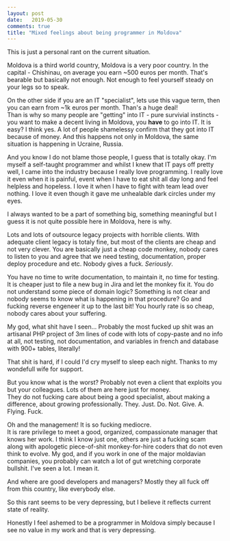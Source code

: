 ```yaml
---
layout: post
date:   2019-05-30
comments: true
title: "Mixed feelings about being programmer in Moldova"
---
```


This is just a personal rant on the current situation.  

Moldova is a third world country, Moldova is a very poor country. In the capital - Chishinau, on average you earn ~500 euros per month. That's bearable but basically not enough. Not enough to feel yourself steady on your legs so to speak.  

On the other side if you are an IT "specialist", lets use this vague term, then you can earn from ~1k euros per month. Than's a huge deal!  
Than is why so many people are "getting" into IT - pure survivial instincts - you want to make a decent living in Moldova, you **have** to go into IT. It is easy? I think yes. A lot of people shamelessy confirm that they got into IT because of money. And this happens not only in Moldova, the same situation is happening in Ucraine, Russia.

And you know I do not blame those people, I guess that is totally okay. I'm myself a self-taught programmer and whilst I knew that IT pays off pretty well, I came into the industry because I really love programming. I really love it even when it is painful, event when I have to eat shit all day long and feel helpless and hopeless. I love it when I have to fight with team lead over nothing. I love it even though it gave me unhealable dark circles under my eyes.  

I always wanted to be a part of something big, something meaningful but I guess it is not quite possible here in Moldova, here is why.  

Lots and lots of outsource legacy projects with horrible clients. With adequate client legacy is totaly fine, but most of the clients are cheap and not very clever. You are basically just a cheap code monkey, nobody cares to listen to you and agree that we need testing, documentation, proper deploy procedure and etc. Nobody gives a fuck. *Seriously*.  

You have no time to write documentation, to maintain it, no time for testing. It is cheaper just to file a new bug in Jira and let the monkey fix it. You do not understand some piece of domain logic? Something is not clear and nobody seems to know what is happening in that procedure? Go and fucking reverse engeneer it up to the last bit! You hourly rate is so cheap, nobody cares about your suffering.  

My god, what shit have I seen... Probably the most fucked up shit was an artisanal PHP project of 3m lines of code with lots of copy-paste and no info at all, not testing, not documentation, and variables in french and database with 900+ tables, literally!   

That shit is hard, if I could I'd cry myself to sleep each night. Thanks to my wondefull wife for support.  

But you know what is the worst? Probably not even a client that exploits you but your colleagues. Lots of them are here just for money.  
They do not fucking care about being a good specialist, about making a difference, about growing professionally. They. Just. Do. Not. Give. A. Flying. Fuck.  

Oh and the management! It is so fucking mediocre.  
It is rare privilege to meet a good, organized, compassionate manager that knows her work. I think I know just one, others are just a fucking scam along with apologetic piece-of-shit monkey-for-hire coders that do not even think to evolve. My god, and if you work in one of the major moldavian companies, you probably can watch a lot of gut wretching corporate bullshit. I've seen a lot. I mean it.  

And where are good developers and managers? Mostly they all fuck off from this country, like everybody else.  

So this rant seems to be very depressing, but I believe it reflects current state of reality.

Honestly I feel ashemed to be a programmer in Moldova simply because I see no value in my work and that is very depressing.



